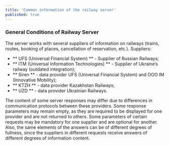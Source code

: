 ```yaml
---
title: 'Common information of the railway server'
published: true
---
```


### General Conditions of Railway Server

The server works with several suppliers of information on railways (trains, routes, booking of places, cancellation of reservation, etc.).
Suppliers:

* ** UFS (Universal Financial System) ** - Supplier of Russian Railways;
* ** ITM (Universal Information Technologies) ** - Supplier of Ukraine’s railway (outdated integration);
* ** Siren ** - data provider UFS (Universal Financial System) and OOO IM (Innovative Mobility);
* ** KTZH ** - data provider Kazakhstan Railways;
* ** UZD ** - data provider Ukrainian Railways.

The content of some server responses may differ due to differences in communication protocols between these providers.
Some response parameters may remain empty, as they are required to be displayed for one provider and are not returned to others.
Some parameters of certain requests may be mandatory for one supplier and are optional for another.
Also, the same elements of the answers can be of different degrees of fullness, since the suppliers in different requests receive answers of different degrees of information content.